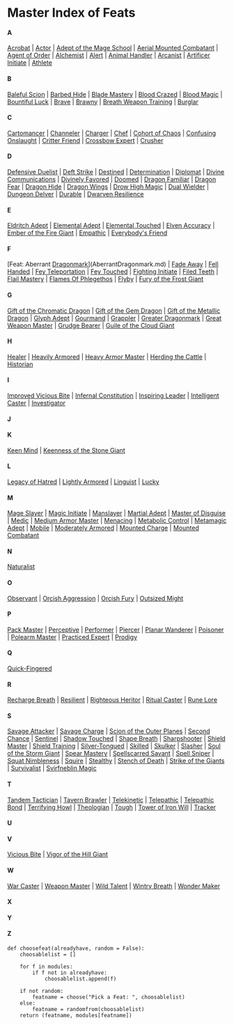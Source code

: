 # Master Index of Feats

#### A
[Acrobat](Acrobat.md) | [Actor](Actor.md) | [Adept of the Mage School](AdeptoftheMageSchool.md) | [Aerial Mounted Combatant](AerialMountedCombatant.md) | [Agent of Order](AgentofOrder.md) | [Alchemist](Alchemist.md) | [Alert](Alert.md) | [Animal Handler](AnimalHandler.md) | [Arcanist](Arcanist.md) | [Artificer Initiate](ArtificerInitiate.md) | [Athlete](Athlete.md)

#### B
[Baleful Scion](BalefulScion.md) | [Barbed Hide](BarbedHide.md) | [Blade Mastery](BladeMastery.md) | [Blood Crazed](BloodCrazed.md) | [Blood Magic](BloodMagic.md) | [Bountiful Luck](BountifulLuck.md) | [Brave](Brave.md) | [Brawny](Brawny.md) | [Breath Weapon Training](BreathWeaponTraining.md) | [Burglar](Burglar.md)

#### C
[Cartomancer](Cartomancer.md) | [Channeler](Channeler.md) | [Charger](Charger.md) | [Chef](Chef.md) | [Cohort of Chaos](CohortofChaos.md) | [Confusing Onslaught](ConfusingOnslaught.md) | [Critter Friend](CritterFriend.md) | [Crossbow Expert](CrossbowExpert.md) | [Crusher](Crusher.md)

#### D
[Defensive Duelist](DefensiveDuelist.md) | [Deft Strike](DeftStrike.md) | [Destined](Destined.md) | [Determination](Determination.md) | [Diplomat](Diplomat.md) | [Divine Communications](DivineCommunications.md) | [Divinely Favored](DivinelyFavored.md) | [Doomed](Doomed.md) | [Dragon Familiar](DragonFamiliar.md) | [Dragon Fear](DragonFear.md) | [Dragon Hide](DragonHide.md) | [Dragon Wings](DragonWings.md) | [Drow High Magic](DrowHighMagic.md) | [Dual Wielder](DualWielder.md) | [Dungeon Delver](DungeonDelver.md) | [Durable](Durable.md) | [Dwarven Resilience](DwarvenResilience.md)

#### E
[Eldritch Adept](EldritchAdept.md) | [Elemental Adept](ElementalAdept.md) | [Elemental Touched](ElementalTouched.md) | [Elven Accuracy](ElvenAccuracy.md) | [Ember of the Fire Giant](EmberoftheFireGiant.md) | [Empathic](Empathic.md) | [Everybody's Friend](Everybody'sFriend.md)

#### F
[Feat: Aberrant [Dragonmark](/Races/Dragonmarked.md)](AberrantDragonmark.md) | [Fade Away](FadeAway.md) | [Fell Handed](FellHanded.md) | [Fey Teleportation](FeyTeleportation.md) | [Fey Touched](FeyTouched.md) | [Fighting Initiate](FightingInitiate.md) | [Filed Teeth](FiledTeeth.md) | [Flail Mastery](FlailMastery.md) | [Flames Of Phlegethos](FlamesOfPhlegethos.md) | [Flyby](Flyby.md) | [Fury of the Frost Giant](FuryoftheFrostGiant.md)

#### G
[Gift of the Chromatic Dragon](GiftoftheChromaticDragon.md) | [Gift of the Gem Dragon](GiftoftheGemDragon.md) | [Gift of the Metallic Dragon](GiftoftheMetallicDragon.md) | [Glyph Adept](GlyphAdept.md) | [Gourmand](Gourmand.md) | [Grappler](Grappler.md) | [Greater Dragonmark](GreaterDragonmark.md) | [Great Weapon Master](GreatWeaponMaster.md) | [Grudge Bearer](GrudgeBearer.md) | [Guile of the Cloud Giant](GuileoftheCloudGiant.md)

#### H
[Healer](Healer.md) | [Heavily Armored](HeavilyArmored.md) | [Heavy Armor Master](HeavyArmorMaster.md) | [Herding the Cattle](HerdingtheCattle.md) | [Historian](Historian.md)

#### I
[Improved Vicious Bite](ImprovedViciousBite.md) | [Infernal Constitution](InfernalConstitution.md) | [Inspiring Leader](InspiringLeader.md) | [Intelligent Caster](IntelligentCaster.md) | [Investigator](Investigator.md)

#### J


#### K
[Keen Mind](KeenMind.md) | [Keenness of the Stone Giant](KeennessoftheStoneGiant.md)

#### L
[Legacy of Hatred](LegacyofHatred.md) | [Lightly Armored](LightlyArmored.md) | [Linguist](Linguist.md) | [Lucky](Lucky.md)

#### M
[Mage Slayer](MageSlayer.md) | [Magic Initiate](MagicInitiate.md) | [Manslayer](Manslayer.md) | [Martial Adept](MartialAdept.md) | [Master of Disguise](MasterofDisguise.md) | [Medic](Medic.md) | [Medium Armor Master](MediumArmorMaster.md) | [Menacing](Menacing.md) | [Metabolic Control](MetabolicControl.md) | [Metamagic Adept](MetamagicAdept.md) | [Mobile](Mobile.md) | [Moderately Armored](ModeratelyArmored.md) | [Mounted Charge](MountedCharge.md) | [Mounted Combatant](MountedCombatant.md)

#### N
[Naturalist](Naturalist.md)

#### O
[Observant](Observant.md) | [Orcish Aggression](OrcishAggression.md) | [Orcish Fury](OrcishFury.md) | [Outsized Might](OutsizedMight.md)

#### P
[Pack Master](PackMaster.md) | [Perceptive](Perceptive.md) | [Performer](Performer.md) | [Piercer](Piercer.md) | [Planar Wanderer](PlanarWanderer.md) | [Poisoner](Poisoner.md) | [Polearm Master](PolearmMaster.md) | [Practiced Expert](PracticedExpert.md) | [Prodigy](Prodigy.md)

#### Q
[Quick-Fingered](Quick-Fingered.md)

#### R
[Recharge Breath](RechargeBreath.md) | [Resilient](Resilient.md) | [Righteous Heritor](RighteousHeritor.md) | [Ritual Caster](RitualCaster.md) | [Rune Lore](RuneLore.md)

#### S
[Savage Attacker](SavageAttacker.md) | [Savage Charge](SavageCharge.md) | [Scion of the Outer Planes](ScionoftheOuterPlanes.md) | [Second Chance](SecondChance.md) | [Sentinel](Sentinel.md) | [Shadow Touched](ShadowTouched.md) | [Shape Breath](ShapeBreath.md) | [Sharpshooter](Sharpshooter.md) | [Shield Master](ShieldMaster.md) | [Shield Training](ShieldTraining.md) | [Silver-Tongued](Silver-Tongued.md) | [Skilled](Skilled.md) | [Skulker](Skulker.md) | [Slasher](Slasher.md) | [Soul of the Storm Giant](SouloftheStormGiant.md) | [Spear Mastery](SpearMastery.md) | [Spellscarred Savant](SpellscarredSavant.md) | [Spell Sniper](SpellSniper.md) | [Squat Nimbleness](SquatNimbleness.md) | [Squire](Squire.md) | [Stealthy](Stealthy.md) | [Stench of Death](StenchofDeath.md) | [Strike of the Giants](StrikeoftheGiants.md) | [Survivalist](Survivalist.md) | [Svirfneblin Magic](SvirfneblinMagic.md)

#### T
[Tandem Tactician](TandemTactician.md) | [Tavern Brawler](TavernBrawler.md) | [Telekinetic](Telekinetic.md) | [Telepathic](Telepathic.md) | [Telepathic Bond](TelepathicBond.md) | [Terrifying Howl](TerrifyingHowl.md) | [Theologian](Theologian.md) | [Tough](Tough.md) | [Tower of Iron Will](TowerofIronWill.md) | [Tracker](Tracker.md)

#### U


#### V
[Vicious Bite](ViciousBite.md) | [Vigor of the Hill Giant](VigoroftheHillGiant.md)

#### W
[War Caster](WarCaster.md) | [Weapon Master](WeaponMaster.md) | [Wild Talent](WildTalent.md) | [Wintry Breath](WintryBreath.md) | [Wonder Maker](WonderMaker.md)

#### X


#### Y


#### Z


```
def choosefeat(alreadyhave, random = False):
    choosablelist = []

    for f in modules:
        if f not in alreadyhave:
            choosablelist.append(f)

    if not random:
        featname = choose("Pick a Feat: ", choosablelist)
    else:
        featname = randomfrom(choosablelist)
    return (featname, modules[featname])
```
